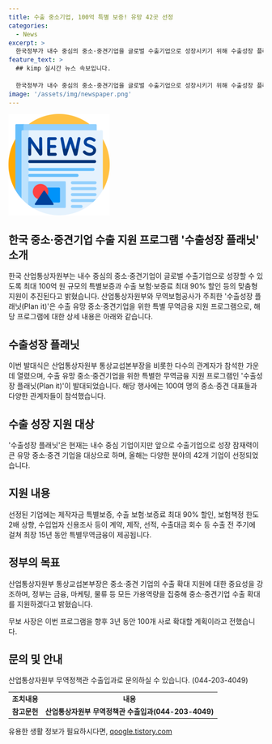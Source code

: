 ```yaml
---
title: 수출 중소기업, 100억 특별 보증! 유망 42곳 선정
categories:
  - News
excerpt: >
  한국정부가 내수 중심의 중소·중견기업을 글로벌 수출기업으로 성장시키기 위해 수출성장 플래닛 프로그램을 추진한다. 이 프로그램은 최대 100억 원 규모의 특별보증과 수출 보험·보증료 최대 90% 할인을 포함한 맞춤형 지원을 제공한다. 이번 발대식에는 100여 명의 중소·중견 기업 대표들이 참석했으며, 올해 42개 기업이 선정되었다. 산업통상자원부의 통상교섭본부장은 중소기업의 수출 확대를 위해 정부가 모든 지원을 집중할 것이라고 강조했다.
feature_text: >
  ## kimp 실시간 뉴스 속보입니다.

  한국정부가 내수 중심의 중소·중견기업을 글로벌 수출기업으로 성장시키기 위해 수출성장 플래닛 프로그램을 추진한다. 이 프로그램은 최대 100억 원 규모의 특별보증과 수출 보험·보증료 최대 90% 할인을 포함한 맞춤형 지원을 제공한다. 이번 발대식에는 100여 명의 중소·중견 기업 대표들이 참석했으며, 올해 42개 기업이 선정되었다. 산업통상자원부의 통상교섭본부장은 중소기업의 수출 확대를 위해 정부가 모든 지원을 집중할 것이라고 강조했다.
image: '/assets/img/newspaper.png'
---
```


<p><img src="/assets/img/newspaper.png" alt="kimplant 속보" /></p>

<h2 data-ke-size="size26">한국 중소·중견기업 수출 지원 프로그램 '수출성장 플래닛' 소개</h2>

<p data-ke-size="size16">한국 산업통상자원부는 내수 중심의 중소·중견기업이 글로벌 수출기업으로 성장할 수 있도록 최대 100억 원 규모의 특별보증과 수출 보험·보증료 최대 90% 할인 등의 맞춤형 지원이 추진된다고 밝혔습니다. 산업통상자원부와 무역보험공사가 주최한 '수출성장 플래닛(Plan it)'은 수출 유망 중소·중견기업을 위한 특별 무역금융 지원 프로그램으로, 해당 프로그램에 대한 상세 내용은 아래와 같습니다.</p>

<h2 data-ke-size="size24">수출성장 플래닛</h2>

<p data-ke-size="size16">이번 발대식은 산업통상자원부 통상교섭본부장을 비롯한 다수의 관계자가 참석한 가운데 열렸으며, 수출 유망 중소·중견기업을 위한 특별한 무역금융 지원 프로그램인 '수출성장 플래닛(Plan it)'이 발대되었습니다. 해당 행사에는 100여 명의 중소·중견 대표들과 다양한 관계자들이 참석했습니다.</p>

<h2 data-ke-size="size24">수출 성장 지원 대상</h2>

<p data-ke-size="size16">'수출성장 플래닛'은 현재는 내수 중심 기업이지만 앞으로 수출기업으로 성장 잠재력이 큰 유망 중소·중견 기업을 대상으로 하며, 올해는 다양한 분야의 42개 기업이 선정되었습니다.</p>

<h2 data-ke-size="size24">지원 내용</h2>

<p data-ke-size="size16">선정된 기업에는 제작자금 특별보증, 수출 보험·보증료 최대 90% 할인, 보험책정 한도 2배 상향, 수입업자 신용조사 등이 계약, 제작, 선적, 수출대금 회수 등 수출 전 주기에 걸쳐 최장 15년 동안 특별무역금융이 제공됩니다.</p>

<h2 data-ke-size="size24">정부의 목표</h2>

<p data-ke-size="size16">산업통상자원부 통상교섭본부장은 중소·중견 기업의 수출 확대 지원에 대한 중요성을 강조하며, 정부는 금융, 마케팅, 물류 등 모든 가용역량을 집중해 중소·중견기업 수출 확대를 지원하겠다고 밝혔습니다.</p>

<p data-ke-size="size16">무보 사장은 이번 프로그램을 향후 3년 동안 100개 사로 확대할 계획이라고 전했습니다.</p>

<h2 data-ke-size="size24">문의 및 안내</h2>

<p data-ke-size="size16">산업통상자원부 무역정책관 수출입과로 문의하실 수 있습니다. (044-203-4049)</p>

<p data-ke-size="size16"></p>

<table>
    <tbody>
        <tr>
            <td style="text-align: left; height: 17px;"><b>조치내용</b></td>
            <td style="text-align: center; height: 17px;"><b>내용</b></td>
        </tr>
        <tr>
            <td style="text-align: left; height: 17px;"><b>참고문헌</b></td>
            <td style="text-align: center; height: 17px;"><b>산업통상자원부 무역정책관 수출입과(044-203-4049)</b></td>
        </tr>
    </tbody>
</table>
유용한 생활 정보가 필요하시다면, <a href="https://qoogle.tistory.com" rel="dofollow">qoogle.tistory.com</a>


